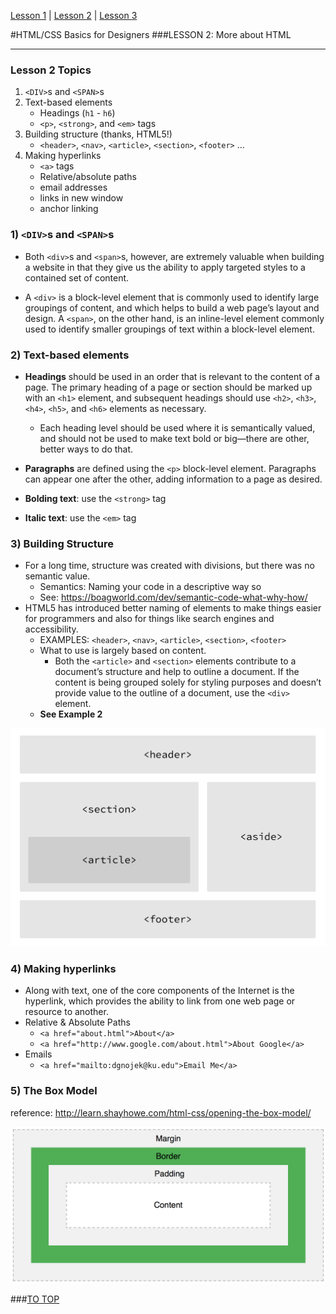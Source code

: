 <a name="top"></a>
<a href="#lesson1">Lesson 1</a> | <a href="#lesson2">Lesson 2</a> | <a href="#lesson3">Lesson 3</a>

#HTML/CSS Basics for Designers
<a name="lesson2"></a>
###LESSON 2: More about HTML

-----

### Lesson 2 Topics

1. `<DIV>`s and `<SPAN>`s
2. Text-based elements
	- Headings (`h1` - `h6`)
	- `<p>`, `<strong>`, and `<em>` tags
3. Building structure (thanks, HTML5!)
	- `<header>`, `<nav>`, `<article>`, `<section>`, `<footer>` ...
4. Making hyperlinks
	- `<a>` tags
	- Relative/absolute paths
	- email addresses
	- links in new window
	- anchor linking

	
### 1) `<DIV>`s and `<SPAN>`s
- Both `<div>`s and `<span>`s, however, are extremely valuable when building a website in that they give us the ability to apply targeted styles to a contained set of content.

- A `<div>` is a block-level element that is commonly used to identify large groupings of content, and which helps to build a web page’s layout and design. A `<span>`, on the other hand, is an inline-level element commonly used to identify smaller groupings of text within a block-level element.

### 2) Text-based elements

- **Headings** should be used in an order that is relevant to the content of a page. The primary heading of a page or section should be marked up with an `<h1>` element, and subsequent headings should use `<h2>`, `<h3>`, `<h4>`, `<h5>`, and `<h6>` elements as necessary.

	- Each heading level should be used where it is semantically valued, and should not be used to make text bold or big—there are other, better ways to do that.

- **Paragraphs** are defined using the `<p>` block-level element. Paragraphs can appear one after the other, adding information to a page as desired.
- **Bolding text**: use the `<strong>` tag
- **Italic text**: use the `<em>` tag

### 3) Building Structure


- For a long time, structure was created with divisions, but there was no semantic value.
	- Semantics: Naming your code in a descriptive way so 
	- See: <https://boagworld.com/dev/semantic-code-what-why-how/> 
- HTML5 has introduced better naming of elements to make things easier for programmers and also for things like search engines and accessibility.
	- EXAMPLES: `<header>`, `<nav>`, `<article>`, `<section>`, `<footer>`
	- What to use is largely based on content.
		- Both the `<article>` and `<section>` elements contribute to a document’s structure and help to outline a document. If the content is being grouped solely for styling purposes and doesn’t provide value to the outline of a document, use the `<div>` element.
	- **See Example 2**

![HTML5 Structure](images/HTML5-structure.png)

### 4) Making hyperlinks
- Along with text, one of the core components of the Internet is the hyperlink, which provides the ability to link from one web page or resource to another.
- Relative & Absolute Paths
	- `<a href="about.html">About</a>`
	- `<a href="http://www.google.com/about.html">About Google</a>`
- Emails
	- `<a href="mailto:dgnojek@ku.edu">Email Me</a>`

### 5) The Box Model
reference: <http://learn.shayhowe.com/html-css/opening-the-box-model/>

![HTML5 Structure](images/the-box-model.png)


###<a href="#top">TO TOP</a>